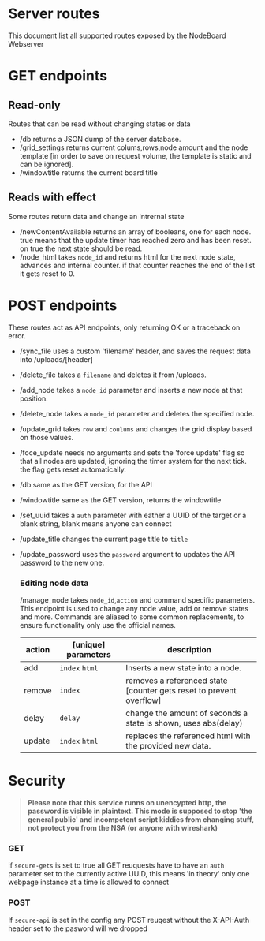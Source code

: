 # Server routes
This document list all supported routes exposed by the NodeBoard Webserver


# GET endpoints
## Read-only
Routes that can be read without changing states or data

* /db returns a JSON dump of the server database.
* /grid_settings returns current colums,rows,node amount and the node template
[in order to save on request volume, the template is static and can be ignored].
* /windowtitle returns the current board title

## Reads with effect
Some routes return data and change an intrernal state
* /newContentAvailable returns an array of booleans, one for each node. true means that the
update timer has reached zero and has been reset. on true the next state should be read.
* /node_html takes `node_id` and returns html for the next node state, advances and internal
counter. if that counter reaches the end of the list it gets reset to 0.

# POST endpoints
These routes act as API endpoints, only returning OK or a traceback on error.
* /sync_file uses a custom 'filename' header, and saves the request data into /uploads/[header]
* /delete_file takes a `filename` and deletes it from /uploads.
* /add_node takes a `node_id` parameter and inserts a new node at that position.
* /delete_node takes a `node_id` parameter and deletes the specified node.
* /update_grid takes `row` and `coulums` and changes the grid display based on those values.
* /foce_update needs no arguments and sets the 'force update' flag so that all nodes are updated,
ignoring the timer system for the next tick. the flag gets reset automatically.
* /db same as the GET version, for the API
* /windowtitle same as the GET version, returns the windowtitle
* /set_uuid takes a `auth` parameter with eather a UUID of the target or a blank string,
	blank means anyone can connect
* /update_title changes the current page title to `title`
* /update_password uses the `password` argument to updates the API password to the new one.

	### Editing node data
	/manage_node takes `node_id`,`action` and command specific parameters. This endpoint is used to
	change any node value, add or remove states and more. Commands are aliased to some common
	replacements, to ensure functionality only use the official names.

	|action|[unique] parameters|description|
	|---|---|---|
	|add|`index` `html`|Inserts a new state into a node.
	|remove|`index`| removes a referenced state [counter gets reset to prevent overflow]
	|delay|`delay`|change the amount of seconds a state is shown, uses abs(delay)
	|update|`index` `html`| replaces the referenced html with the provided new data.

# Security
>**Please note that this service runns on unencypted http, the password is visible in plaintext.
This mode is supposed to stop 'the general public' and incompetent script kiddies from
changing stuff, not protect you from the NSA (or anyone with wireshark)**

### GET
if `secure-gets` is set to true all GET reuquests have to have an `auth` parameter set to the currently active UUID, this means 'in theory' only one webpage instance at a time is allowed
to connect

### POST

If `secure-api` is set in the config any POST reuqest without the X-API-Auth header set to the
pasword will we dropped
